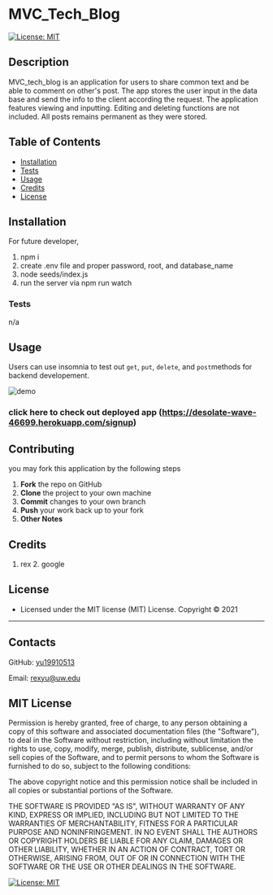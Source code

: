 # MVC_Tech_Blog
[![License: MIT](https://img.shields.io/badge/License-MIT-yellow.svg)](https://opensource.org/licenses/MIT)
## Description
MVC_tech_blog is an application for users to share common text and be able to comment on other's post. The app stores the user input in the data base and send the info to the client according the request. The application features viewing and inputting. Editing and deleting functions are not included. All posts remains permanent as they were stored. 
## Table of Contents
- [Installation](#installation)
- [Tests](#tests)
- [Usage](#usage)
- [Credits](#credits)
- [License](#license)
## Installation
For future developer, 
1. npm i 
2. create .env file and proper password, root, and database_name
3. node seeds/index.js 
4. run the server via npm run watch

### Tests
n/a

## Usage
Users can use insomnia to test out `get`, `put`, `delete`, and `post`methods for backend developement. 

![demo](img/e_com.gif)
### click here to check out deployed app (https://desolate-wave-46699.herokuapp.com/signup)

## Contributing
you may fork this application by the following steps
 1. **Fork** the repo on GitHub
 2. **Clone** the project to your own machine
 3. **Commit** changes to your own branch
 4. **Push** your work back up to your fork
 5. **Other Notes**

## Credits
1. rex 2. google

## License
* Licensed under the MIT license (MIT) License. Copyright © 2021
---
## Contacts
GitHub: [yu19910513](https://github.com/yu19910513/)

Email: [rexyu@uw.edu](mailto:rexyu@uw.edu)

## MIT License

Permission is hereby granted, free of charge, to any person obtaining a copy of this software and associated documentation files (the "Software"), to deal in the Software without restriction, including without limitation the rights to use, copy, modify, merge, publish, distribute, sublicense, and/or sell copies of the Software, and to permit persons to whom the Software is furnished to do so, subject to the following conditions:

The above copyright notice and this permission notice shall be included in all copies or substantial portions of the Software.

THE SOFTWARE IS PROVIDED "AS IS", WITHOUT WARRANTY OF ANY KIND, EXPRESS OR IMPLIED, INCLUDING BUT NOT LIMITED TO THE WARRANTIES OF MERCHANTABILITY, FITNESS FOR A PARTICULAR PURPOSE AND NONINFRINGEMENT. IN NO EVENT SHALL THE AUTHORS OR COPYRIGHT HOLDERS BE LIABLE FOR ANY CLAIM, DAMAGES OR OTHER LIABILITY, WHETHER IN AN ACTION OF CONTRACT, TORT OR OTHERWISE, ARISING FROM, OUT OF OR IN CONNECTION WITH THE SOFTWARE OR THE USE OR OTHER DEALINGS IN THE SOFTWARE.

[![License: MIT](https://img.shields.io/badge/License-MIT-yellow.svg)](https://opensource.org/licenses/MIT)
